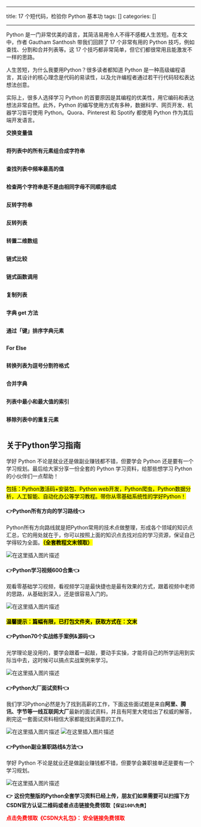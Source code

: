 
--- 
title:  17 个短代码，检验你 Python 基本功 
tags: []
categories: [] 

---
Python 是一门非常优美的语言，其简洁易用令人不得不感概人生苦短。在本文中，作者 Gautham Santhosh 带我们回顾了 17 个非常有用的 Python 技巧，例如查找、分割和合并列表等。这 17 个技巧都非常简单，但它们都很常用且能激发不一样的思路。

人生苦短，为什么我要用Python？很多读者都知道 Python 是一种高级编程语言，其设计的核心理念是代码的易读性，以及允许编程者通过若干行代码轻松表达想法创意。

实际上，很多人选择学习 Python 的首要原因是其编程的优美性，用它编码和表达想法非常自然。此外，Python 的编写使用方式有多种，数据科学、网页开发、机器学习皆可使用 Python。Quora、Pinterest 和 Spotify 都使用 Python 作为其后端开发语言。

**交换变量值**

<img src="https://img-blog.csdnimg.cn/img_convert/4d40ef00779b84edab00c388edb947ce.jpeg" alt="">

**将列表中的所有元素组合成字符串**

<img src="https://img-blog.csdnimg.cn/img_convert/90f76c9cb9ee99e50c8de76e8e362e9f.jpeg" alt="">

**查找列表中频率最高的值**

<img src="https://img-blog.csdnimg.cn/img_convert/b1ad4c253e90d264975432402dabe6f4.jpeg" alt="">

**检查两个字符串是不是由相同字母不同顺序组成**

<img src="https://img-blog.csdnimg.cn/img_convert/71f527056026a36e1bfe88cdeae18eb7.jpeg" alt="">

**反转字符串**

<img src="https://img-blog.csdnimg.cn/img_convert/39c30aa0016e61382687f0689bfcf7f9.jpeg" alt="">

**反转列表**

<img src="https://img-blog.csdnimg.cn/img_convert/5b07a134b2c40bd5eb8a157dbea36f74.jpeg" alt="">

**转置二维数组**

<img src="https://img-blog.csdnimg.cn/img_convert/9abb4845cc28f69333bb33281ce765fd.jpeg" alt="">

**链式比较**

<img src="https://img-blog.csdnimg.cn/img_convert/74ae97fa501b5992ddd99c9fbeca47ed.jpeg" alt="">

**链式函数调用**

<img src="https://img-blog.csdnimg.cn/img_convert/65ef3dcf05840fb3d38092116643b00a.jpeg" alt="">

**复制列表**

<img src="https://img-blog.csdnimg.cn/img_convert/ba9e15011beb199ab9be18b988939c78.jpeg" alt="">

**字典 get 方法**

<img src="https://img-blog.csdnimg.cn/img_convert/3bc5de672067fc3c00c57c6931b24124.jpeg" alt="">

**通过「键」排序字典元素**

<img src="https://img-blog.csdnimg.cn/img_convert/8904b171bbc073592b77c379d3f62b0b.jpeg" alt="">

**For Else**

<img src="https://img-blog.csdnimg.cn/img_convert/29b0c57cd81d9e4ea3f190f761e056e8.jpeg" alt="">

**转换列表为逗号分割符格式**

<img src="https://img-blog.csdnimg.cn/img_convert/1c1bde80f8887c15205822649e52e134.jpeg" alt="">

**合并字典**

<img src="https://img-blog.csdnimg.cn/img_convert/7b68dca8df4fda10a53cb18fde5e175f.jpeg" alt="">

**列表中最小和最大值的索引**

<img src="https://img-blog.csdnimg.cn/img_convert/357b006dfddca64fcec8abaa5c371f44.jpeg" alt="">

**移除列表中的重复元素**

<img src="https://img-blog.csdnimg.cn/img_convert/f621981838d83999f2380e47257837b8.jpeg" alt="">

## 关于Python学习指南

学好 Python 不论是就业还是做副业赚钱都不错，但要学会 Python 还是要有一个学习规划。最后给大家分享一份全套的 Python 学习资料，给那些想学习 Python 的小伙伴们一点帮助！

<mark>包括：Python激活码+安装包、Python web开发，Python爬虫，Python数据分析，人工智能、自动化办公等学习教程。带你从零基础系统性的学好Python！</mark>

#### 👉Python所有方向的学习路线👈

Python所有方向路线就是把Python常用的技术点做整理，形成各个领域的知识点汇总，它的用处就在于，你可以按照上面的知识点去找对应的学习资源，保证自己学得较为全面。<mark>**（全套教程文末领取）**</mark>

<img src="https://img-blog.csdnimg.cn/3c4ee87941694f3789398db3d52a2637.png#pic_center" alt="在这里插入图片描述">

#### 👉Python学习视频600合集👈

观看零基础学习视频，看视频学习是最快捷也是最有效果的方式，跟着视频中老师的思路，从基础到深入，还是很容易入门的。

<img src="https://img-blog.csdnimg.cn/64c89bf6293d4699bf7ee8f34b9e69fd.png#pic_center" alt="在这里插入图片描述">

#### <mark>温馨提示：篇幅有限，已打包文件夹，获取方式在：文末</mark>

#### 👉Python70个实战练手案例&amp;源码👈

光学理论是没用的，要学会跟着一起敲，要动手实操，才能将自己的所学运用到实际当中去，这时候可以搞点实战案例来学习。

<img src="https://img-blog.csdnimg.cn/2017b67544f94e8898db755e2703224a.png#pic_center" alt="在这里插入图片描述">

#### 👉Python大厂面试资料👈

我们学习Python必然是为了找到高薪的工作，下面这些面试题是来自**阿里、腾讯、字节等一线互联网大厂**最新的面试资料，并且有阿里大佬给出了权威的解答，刷完这一套面试资料相信大家都能找到满意的工作。

<img src="https://img-blog.csdnimg.cn/3055c54d3224495987c589f150324d73.png#pic_center" alt="在这里插入图片描述">

<img src="https://img-blog.csdnimg.cn/b0751719fe914aec8c8d09f62f772e44.png#pic_center" alt="在这里插入图片描述">

#### 👉Python副业兼职路线&amp;方法👈

学好 Python 不论是就业还是做副业赚钱都不错，但要学会兼职接单还是要有一个学习规划。

<img src="https://img-blog.csdnimg.cn/01bcd7cbfd6d43fb85ef410766735154.png#pic_center" alt="在这里插入图片描述">

**👉** **这份完整版的Python全套学习资料已经上传，朋友们如果需要可以扫描下方CSDN官方认证二维码或者点击链接免费领取**【**`保证100%免费`**】

<font color="red">**点击免费领取《CSDN大礼包》： 安全链接免费领取**</font>
